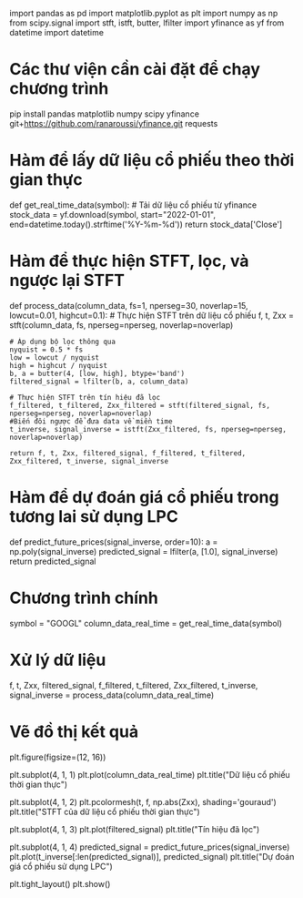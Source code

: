 import pandas as pd
import matplotlib.pyplot as plt
import numpy as np
from scipy.signal import stft, istft, butter, lfilter
import yfinance as yf
from datetime import datetime
# Các thư viện cần cài đặt để chạy chương trình 
pip install pandas matplotlib numpy scipy yfinance git+https://github.com/ranaroussi/yfinance.git requests


# Hàm để lấy dữ liệu cổ phiếu theo thời gian thực
def get_real_time_data(symbol):
    # Tải dữ liệu cổ phiếu từ yfinance
    stock_data = yf.download(symbol, start="2022-01-01", end=datetime.today().strftime('%Y-%m-%d'))
    return stock_data['Close']

# Hàm để thực hiện STFT, lọc, và ngược lại STFT
def process_data(column_data, fs=1, nperseg=30, noverlap=15, lowcut=0.01, highcut=0.1):
    # Thực hiện STFT trên dữ liệu cổ phiếu
    f, t, Zxx = stft(column_data, fs, nperseg=nperseg, noverlap=noverlap)

    # Áp dụng bộ lọc thông qua
    nyquist = 0.5 * fs
    low = lowcut / nyquist
    high = highcut / nyquist
    b, a = butter(4, [low, high], btype='band')
    filtered_signal = lfilter(b, a, column_data)

    # Thực hiện STFT trên tín hiệu đã lọc
    f_filtered, t_filtered, Zxx_filtered = stft(filtered_signal, fs, nperseg=nperseg, noverlap=noverlap)
    #Biến đôi ngược để đưa data về miền time 
    t_inverse, signal_inverse = istft(Zxx_filtered, fs, nperseg=nperseg, noverlap=noverlap)

    return f, t, Zxx, filtered_signal, f_filtered, t_filtered, Zxx_filtered, t_inverse, signal_inverse

# Hàm để dự đoán giá cổ phiếu trong tương lai sử dụng LPC
def predict_future_prices(signal_inverse, order=10):
    a = np.poly(signal_inverse)
    predicted_signal = lfilter(a, [1.0], signal_inverse)
    return predicted_signal

# Chương trình chính
symbol = "GOOGL"
column_data_real_time = get_real_time_data(symbol)

# Xử lý dữ liệu
f, t, Zxx, filtered_signal, f_filtered, t_filtered, Zxx_filtered, t_inverse, signal_inverse = process_data(column_data_real_time)

# Vẽ đồ thị kết quả
plt.figure(figsize=(12, 16))

plt.subplot(4, 1, 1)
plt.plot(column_data_real_time)
plt.title("Dữ liệu cổ phiếu thời gian thực")

plt.subplot(4, 1, 2)
plt.pcolormesh(t, f, np.abs(Zxx), shading='gouraud')
plt.title("STFT của dữ liệu cổ phiếu thời gian thực")

plt.subplot(4, 1, 3)
plt.plot(filtered_signal)
plt.title("Tín hiệu đã lọc")

plt.subplot(4, 1, 4)
predicted_signal = predict_future_prices(signal_inverse)
plt.plot(t_inverse[:len(predicted_signal)], predicted_signal)
plt.title("Dự đoán giá cổ phiếu sử dụng LPC")

plt.tight_layout()
plt.show()
